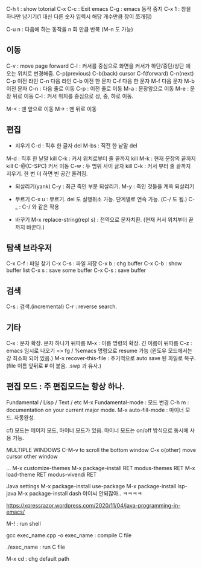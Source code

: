 C-h t : show totorial
C-x C-c : Exit emacs 
C-g : emacs 동작 중지
C-x 1 : 창을 하나만 남기기(1 대신 다른 숫자 입력시 해당 개수만큼 창이 쪼개짐)

C-u n : 다음에 하는 동작을 n 회 만큼 반복
(M-n 도 가능)

## 이동
C-v : move page forward
C-l : 커서를 중심으로 화면을 커서가 하단/중단/상단 에 오는 위치로 변경해줌.
             C-p(previous)
C-b(back)      cursor        C-f(forward)
              C-n(next)
C-p 이전 라인
C-n 다음 라인
C-b 이전 한 문자
C-f 다음 한 문자
M-f 다음 문자
M-b 이전 문자
C-n : 다음 줄로 이동
C-p : 이전 줄로 이동 
M-a : 문장앞으로 이동
M-e : 문장 뒤로 이동
C-l : 커서 위치를 중심으로 상, 중, 하로 이동.

M-< : 맨 앞으로 이동
M-> : 맨 뒤로 이동

## 편집 
- 지우기
C-d : 직후 한 글자 del
M-bs : 직전 한 낱말 del

M-d : 직후 한 낱말 kill
C-k : 커서 위치로부터 줄 끝까지 kill
M-k : 현재 문장의 끝까지 kill
C-@(C-SPC) 커서 이동 C-w : 두 범위 사이 글자 kill 
C-k : 커서 부터 줄 끝까지 지우기. 한 번 더 하면 빈 공간 올려짐.

- 되살리기(yank)
C-y : 최근 죽인 부분 되살리기.
M-y : 죽인 것들을 계쏙 되살리기

- 무르기
C-x u : 무르기. del 도 실행취소 가능. 단계별로 연속 가능.
(C-/ 도 됨.)
C-_ : C-/ 와 같은 작용

- 바꾸기
M-x replace-string(repl s<TAB>) : 전역으로 문자치환.
(현재 커서 위치부터 끝까지 바꾼다.)


## 탐색 브라우저
C-x C-f : 파일 찾기
C-x C-s : 파일 저장
C-x b : chg buffer
C-x C-b : show buffer list
C-x s : save some buffer
C-x C-s : save buffer


## 검색
C-s : 검색.(incremental)
C-r : reverse search.



## 기타
C-x : 문자 확장. 문자 하나가 뒤따름
M-x : 이름 명령의 확장. 긴 이름이 뒤따름
C-z : emacs 임시로 나오기
=> fg / %emacs 명령으로 resume 가능
(윈도우 모드에서는 걍 최소화 되어 있음.)
M-x recover-this-file : 주기적으로 auto save 된 파일로 복구.
(file 이름 앞뒤로 # 이 붙음. .swp 과 유사.)


## 편집 모드 : 주 편집모드는 항상 하나.
Fundamental / Lisp / Text / etc
M-x Fundamental-mode : 모드 변경
C-h m : documentation on your current major mode.
M-x auto-fill-mode : 마이너 모드. 자동완성.

cf) 모드는 메이저 모드, 마이너 모드가 있음.
마이너 모드는 on/off 방식으로 동시에 사용 가능.


MULTIPLE WINDOWS
C-M-v to scroll the bottom window
C-x o(other) move cursor other window



...
M-x customize-themes
M-x package-install RET modus-themes RET
M-x load-theme RET modus-vivendi RET

Java settings
M-x package-install use-package
M-x package-install lsp-java
M-x package-install dash
야이씨 안되잖아.. ㅋㅋㅋㅋ

https://xpressrazor.wordpress.com/2020/11/04/java-programming-in-emacs/


M-! : run shell  

gcc exec_name.cpp -o exec_name
: compile C file

./exec_name
: run C file

M-x cd : chg default path

